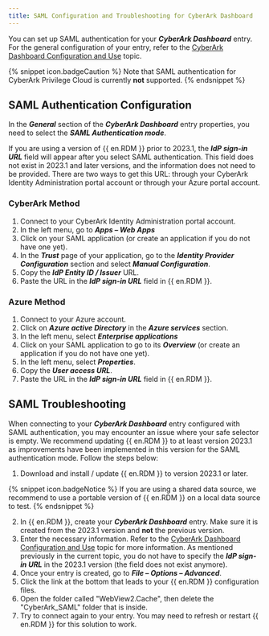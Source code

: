 ```yaml
---
title: SAML Configuration and Troubleshooting for CyberArk Dashboard
---
```

You can set up SAML authentication for your ***CyberArk Dashboard*** entry.
For the general configuration of your entry, refer to the [CyberArk Dashboard Configuration and Use](/kb/remote-desktop-manager/how-to-articles/cyberark-dashboard-configuration/) topic.

{% snippet icon.badgeCaution %}
Note that SAML authentication for CyberArk Privilege Cloud is currently **not** supported.
{% endsnippet %}

## SAML Authentication Configuration

In the ***General*** section of the ***CyberArk Dashboard*** entry properties, you need to select the ***SAML Authentication mode***.

If you are using a version of {{ en.RDM }} prior to 2023.1, the ***IdP sign-in URL*** field will appear after you select SAML authentication. This field does not exist in 2023.1 and later versions, and the information does not need to be provided. There are two ways to get this URL: through your CyberArk Identity Administration portal account or through your Azure portal account.

### CyberArk Method

1. Connect to your CyberArk Identity Administration portal account.
1. In the left menu, go to ***Apps – Web Apps***
1. Click on your SAML application (or create an application if you do not have one yet).
1. In the ***Trust*** page of your application, go to the ***Identity Provider Configuration*** section and select ***Manual Configuration***.
1. Copy the ***IdP Entity ID / Issuer*** URL.
1. Paste the URL in the ***IdP sign-in URL*** field in {{ en.RDM }}.

### Azure Method

1. Connect to your Azure account.
1. Click on ***Azure active Directory*** in the ***Azure services*** section.
1. In the left menu, select ***Enterprise applications***
1. Click on your SAML application to go to its ***Overview*** (or create an application if you do not have one yet).
1. In the left menu, select ***Properties***.
1. Copy the ***User access URL***.
1. Paste the URL in the ***IdP sign-in URL*** field in {{ en.RDM }}.

## SAML Troubleshooting

When connecting to your ***CyberArk Dashboard*** entry configured with SAML authentication, you may encounter an issue where your safe selector is empty. We recommend updating {{ en.RDM }} to at least version 2023.1 as improvements have been implemented in this version for the SAML authentication mode. Follow the steps below:
1. Download and install / update {{ en.RDM }} to version 2023.1 or later.

{% snippet icon.badgeNotice %}
If you are using a shared data source, we recommend to use a portable version of {{ en.RDM }} on a local data source to test.
{% endsnippet %}

2. In {{ en.RDM }}, create your ***CyberArk Dashboard*** entry. Make sure it is created from the 2023.1 version and **not** the previous version.
1. Enter the necessary information. Refer to the [CyberArk Dashboard Configuration and Use](/kb/remote-desktop-manager/how-to-articles/cyberark-dashboard-configuration/) topic for more information. As mentioned previously in the current topic, you do not have to specify the ***IdP sign-in URL*** in the 2023.1 version (the field does not exist anymore).
1. Once your entry is created, go to ***File – Options – Advanced***.
1. Click the link at the bottom that leads to your {{ en.RDM }} configuration files.
1. Open the folder called "WebView2.Cache", then delete the "CyberArk_SAML" folder that is inside.
1. Try to connect again to your entry. You may need to refresh or restart {{ en.RDM }} for this solution to work.
